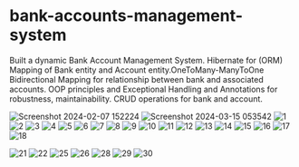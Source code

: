 # bank-accounts-management-system
 Built a dynamic Bank Account Management System. Hibernate for (ORM) Mapping of Bank entity and Account entity.OneToMany-ManyToOne Bidirectional Mapping for relationship between bank and associated accounts. OOP principles and Exceptional Handling and Annotations for robustness, maintainability. CRUD operations for bank and account.
 <!--Visual Demonstration! -->
![Screenshot 2024-02-07 152224](https://github.com/bkajal/bank-accounts-management-system/assets/153576383/e7ba5f5f-d8ed-4372-ac17-5732e26d903c)
![Screenshot 2024-03-15 053542](https://github.com/bkajal/bank-accounts-management-system/assets/153576383/455109d1-3d3b-4810-b227-7e8568333458)
![1](https://github.com/bkajal/bank-accounts-management-system/assets/153576383/a3636fa9-7956-47c1-a0cf-101785f7bc75)
![2](https://github.com/bkajal/bank-accounts-management-system/assets/153576383/bd7cb84e-27e3-44d9-b006-4ff5b68f9b49)
![3](https://github.com/bkajal/bank-accounts-management-system/assets/153576383/c81603ea-fa62-46b2-b21a-0f89c427e367)
![4](https://github.com/bkajal/bank-accounts-management-system/assets/153576383/b6d55cfd-0482-4bcd-a94f-2b652d194004)
![5](https://github.com/bkajal/bank-accounts-management-system/assets/153576383/fa889294-aae7-4d35-8f9c-fdd9b0f13a30)
![6](https://github.com/bkajal/bank-accounts-management-system/assets/153576383/97279db9-509c-4a82-be06-b7aa226541c9)
![7](https://github.com/bkajal/bank-accounts-management-system/assets/153576383/2f0740a6-fa28-421f-83c4-5e5904c3ebc2)
![8](https://github.com/bkajal/bank-accounts-management-system/assets/153576383/7996648a-bc19-4983-b324-4bb3e402d51d)
![9](https://github.com/bkajal/bank-accounts-management-system/assets/153576383/aa117b1a-4e84-4b6a-9b2d-0daaf9a4d09f)
![10](https://github.com/bkajal/bank-accounts-management-system/assets/153576383/3254927a-22a8-4782-a08b-2d3931046fcc)
![11](https://github.com/bkajal/bank-accounts-management-system/assets/153576383/8dee55e6-c549-42b2-9381-6f78bb68b75f)
 ![12](https://github.com/bkajal/bank-accounts-management-system/assets/153576383/c888150a-08dd-4e57-bd29-ad1623e62478)
![13](https://github.com/bkajal/bank-accounts-management-system/assets/153576383/7a6ede13-7a09-496b-a6c5-ab5536369779)
![14](https://github.com/bkajal/bank-accounts-management-system/assets/153576383/5b6c5f7c-7901-41c3-8e89-0c5526c0cea2)
![15](https://github.com/bkajal/bank-accounts-management-system/assets/153576383/8910b797-c8a5-4672-b23f-f3a24f897b10)
![16](https://github.com/bkajal/bank-accounts-management-system/assets/153576383/87dc693e-7509-4af9-a272-703938fd5f32)
![17](https://github.com/bkajal/bank-accounts-management-system/assets/153576383/42ab6a29-b0cf-4934-bb3a-a820ac9e18a8)
![18](https://github.com/bkajal/bank-accounts-management-system/assets/153576383/fdbf5460-e0b9-4c52-9be4-a8733e926763)
<!--Exception Handling-->
![21](https://github.com/bkajal/bank-accounts-management-system/assets/153576383/1846f518-f75b-4080-aab7-3438a98a59f2)
![22](https://github.com/bkajal/bank-accounts-management-system/assets/153576383/f8597fce-142a-4c87-bea0-4bd82055bf9d)
![25](https://github.com/bkajal/bank-accounts-management-system/assets/153576383/90dcb3a5-2542-4f2c-8b8d-8dbae065e120)
![26](https://github.com/bkajal/bank-accounts-management-system/assets/153576383/e9ef698f-5ea8-4881-bcbc-8403906c8eb7)
![28](https://github.com/bkajal/bank-accounts-management-system/assets/153576383/8eba820e-32f7-4469-aee2-de8f0fb561d2)
![29](https://github.com/bkajal/bank-accounts-management-system/assets/153576383/c0480317-af88-427a-b5f0-44af952447cb)
![30](https://github.com/bkajal/bank-accounts-management-system/assets/153576383/cf6bab9a-627a-4bbd-8abb-c28931e000a9)
